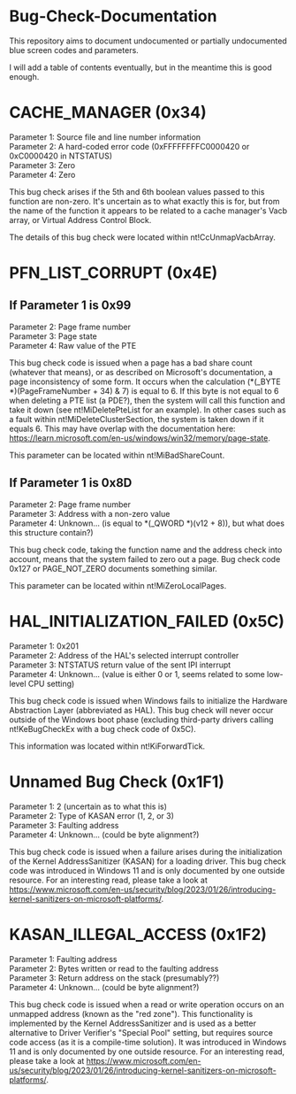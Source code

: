 # Bug-Check-Documentation
This repository aims to document undocumented or partially undocumented blue screen codes and parameters.

I will add a table of contents eventually, but in the meantime this is good enough.

# CACHE_MANAGER (0x34)
Parameter 1: Source file and line number information<br />
Parameter 2: A hard-coded error code (0xFFFFFFFFC0000420 or 0xC0000420 in NTSTATUS)<br />
Parameter 3: Zero<br />
Parameter 4: Zero<br />

This bug check arises if the 5th and 6th boolean values passed to this function are non-zero. It's uncertain as to what exactly this is for, but from the name of the function it appears to be related to a cache manager's Vacb array, or Virtual Address Control Block.

The details of this bug check were located within nt!CcUnmapVacbArray.


# PFN_LIST_CORRUPT (0x4E)
## If Parameter 1 is 0x99
Parameter 2: Page frame number<br />
Parameter 3: Page state<br />
Parameter 4: Raw value of the PTE<br />

This bug check code is issued when a page has a bad share count (whatever that means), or as described on Microsoft's documentation, a page inconsistency of some form. It occurs when the calculation (*(_BYTE *)(PageFrameNumber + 34) & 7) is equal to 6. If this byte is not equal to 6 when deleting a PTE list (a PDE?), then the system will call this function and take it down (see nt!MiDeletePteList for an example). In other cases such as a fault within nt!MiDeleteClusterSection, the system is taken down if it equals 6. This may have overlap with the documentation here: https://learn.microsoft.com/en-us/windows/win32/memory/page-state.

This parameter can be located within nt!MiBadShareCount.

## If Parameter 1 is 0x8D
Parameter 2: Page frame number<br />
Parameter 3: Address with a non-zero value<br />
Parameter 4: Unknown... (is equal to *(_QWORD *)(v12 + 8)), but what does this structure contain?)<br />

This bug check code, taking the function name and the address check into account, means that the system failed to zero out a page. Bug check code 0x127 or PAGE_NOT_ZERO documents something similar.

This parameter can be located within nt!MiZeroLocalPages.


# HAL_INITIALIZATION_FAILED (0x5C)
Parameter 1: 0x201<br />
Parameter 2: Address of the HAL's selected interrupt controller<br />
Parameter 3: NTSTATUS return value of the sent IPI interrupt<br />
Parameter 4: Unknown... (value is either 0 or 1, seems related to some low-level CPU setting)<br />

This bug check code is issued when Windows fails to initialize the Hardware Abstraction Layer (abbreviated as HAL). This bug check will never occur outside of the Windows boot phase (excluding third-party drivers calling nt!KeBugCheckEx with a bug check code of 0x5C).

This information was located within nt!KiForwardTick.


# Unnamed Bug Check (0x1F1)
Parameter 1: 2 (uncertain as to what this is)<br />
Parameter 2: Type of KASAN error (1, 2, or 3)<br />
Parameter 3: Faulting address<br />
Parameter 4: Unknown... (could be byte alignment?)<br />

This bug check code is issued when a failure arises during the initialization of the Kernel AddressSanitizer (KASAN) for a loading driver. This bug check code was introduced in Windows 11 and is only documented by one outside resource. For an interesting read, please take a look at https://www.microsoft.com/en-us/security/blog/2023/01/26/introducing-kernel-sanitizers-on-microsoft-platforms/.


# KASAN_ILLEGAL_ACCESS (0x1F2)
Parameter 1: Faulting address<br />
Parameter 2: Bytes written or read to the faulting address<br />
Parameter 3: Return address on the stack (presumably??)<br />
Parameter 4: Unknown... (could be byte alignment?)<br />

This bug check code is issued when a read or write operation occurs on an unmapped address (known as the "red zone"). This functionality is implemented by the Kernel AddressSanitizer and is used as a better alternative to Driver Verifier's "Special Pool" setting, but requires source code access (as it is a compile-time solution). It was introduced in Windows 11 and is only documented by one outside resource. For an interesting read, please take a look at https://www.microsoft.com/en-us/security/blog/2023/01/26/introducing-kernel-sanitizers-on-microsoft-platforms/.
